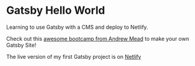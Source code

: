 # Gatsby Hello World

Learning to use Gatsby with a CMS and deploy to Netlify. 

Check out this [awesome bootcamp from Andrew Mead](https://mead.io/gatsby-bootcamp) to make your own Gatsby Site!

The live version of my first Gatsby project is on [Netlify](https://suspicious-colden-ef54d2.netlify.com/)